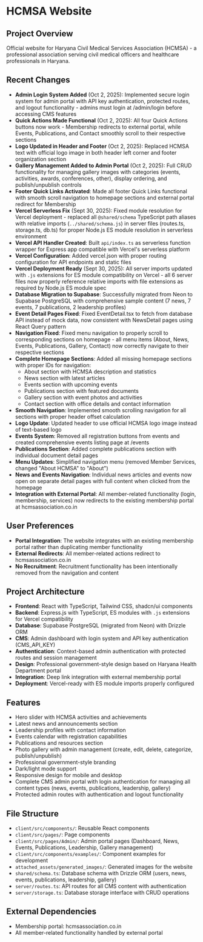 # HCMSA Website

## Project Overview
Official website for Haryana Civil Medical Services Association (HCMSA) - a professional association serving civil medical officers and healthcare professionals in Haryana.

## Recent Changes
- **Admin Login System Added** (Oct 2, 2025): Implemented secure login system for admin portal with API key authentication, protected routes, and logout functionality - admins must login at /admin/login before accessing CMS features
- **Quick Actions Made Functional** (Oct 2, 2025): All four Quick Actions buttons now work - Membership redirects to external portal, while Events, Publications, and Contact smoothly scroll to their respective sections
- **Logo Updated in Header and Footer** (Oct 2, 2025): Replaced HCMSA text with official logo image in both header left corner and footer organization section
- **Gallery Management Added to Admin Portal** (Oct 2, 2025): Full CRUD functionality for managing gallery images with categories (events, activities, awards, conferences, other), display ordering, and publish/unpublish controls
- **Footer Quick Links Activated**: Made all footer Quick Links functional with smooth scroll navigation to homepage sections and external portal redirect for Membership
- **Vercel Serverless Fix** (Sept 30, 2025): Fixed module resolution for Vercel deployment - replaced all `@shared/schema` TypeScript path aliases with relative imports (`../shared/schema.js`) in server files (routes.ts, storage.ts, db.ts) for proper Node.js ES module resolution in serverless environment
- **Vercel API Handler Created**: Built `api/index.ts` as serverless function wrapper for Express app compatible with Vercel's serverless platform
- **Vercel Configuration**: Added vercel.json with proper routing configuration for API endpoints and static files
- **Vercel Deployment Ready** (Sept 30, 2025): All server imports updated with `.js` extensions for ES module compatibility on Vercel - all 6 server files now properly reference relative imports with file extensions as required by Node.js ES module spec
- **Database Migration to Supabase**: Successfully migrated from Neon to Supabase PostgreSQL with comprehensive sample content (7 news, 7 events, 7 publications, 2 leadership profiles)
- **Event Detail Pages Fixed**: Fixed EventDetail.tsx to fetch from database API instead of mock data, now consistent with NewsDetail pages using React Query pattern
- **Navigation Fixed**: Fixed menu navigation to properly scroll to corresponding sections on homepage - all menu items (About, News, Events, Publications, Gallery, Contact) now correctly navigate to their respective sections
- **Complete Homepage Sections**: Added all missing homepage sections with proper IDs for navigation:
  - About section with HCMSA description and statistics
  - News section with latest articles
  - Events section with upcoming events
  - Publications section with featured documents
  - Gallery section with event photos and activities
  - Contact section with office details and contact information
- **Smooth Navigation**: Implemented smooth scrolling navigation for all sections with proper header offset calculation
- **Logo Update**: Updated header to use official HCMSA logo image instead of text-based logo
- **Events System**: Removed all registration buttons from events and created comprehensive events listing page at /events
- **Publications Section**: Added complete publications section with individual document detail pages
- **Menu Updates**: Simplified navigation menu (removed Member Services, changed "About HCMSA" to "About")
- **News and Events Navigation**: Individual news articles and events now open on separate detail pages with full content when clicked from the homepage
- **Integration with External Portal**: All member-related functionality (login, membership, services) now redirects to the existing membership portal at hcmsassociation.co.in

## User Preferences
- **Portal Integration**: The website integrates with an existing membership portal rather than duplicating member functionality
- **External Redirects**: All member-related actions redirect to hcmsassociation.co.in
- **No Recruitment**: Recruitment functionality has been intentionally removed from the navigation and content

## Project Architecture
- **Frontend**: React with TypeScript, Tailwind CSS, shadcn/ui components
- **Backend**: Express.js with TypeScript, ES modules with `.js` extensions for Vercel compatibility
- **Database**: Supabase PostgreSQL (migrated from Neon) with Drizzle ORM
- **CMS**: Admin dashboard with login system and API key authentication (CMS_API_KEY)
- **Authentication**: Context-based admin authentication with protected routes and session management
- **Design**: Professional government-style design based on Haryana Health Department portal
- **Integration**: Deep link integration with external membership portal
- **Deployment**: Vercel-ready with ES module imports properly configured

## Features
- Hero slider with HCMSA activities and achievements
- Latest news and announcements section
- Leadership profiles with contact information
- Events calendar with registration capabilities
- Publications and resources section
- Photo gallery with admin management (create, edit, delete, categorize, publish/unpublish)
- Professional government-style branding
- Dark/light mode support
- Responsive design for mobile and desktop
- Complete CMS admin portal with login authentication for managing all content types (news, events, publications, leadership, gallery)
- Protected admin routes with authentication and logout functionality

## File Structure
- `client/src/components/`: Reusable React components
- `client/src/pages/`: Page components
- `client/src/pages/Admin/`: Admin portal pages (Dashboard, News, Events, Publications, Leadership, Gallery management)
- `client/src/components/examples/`: Component examples for development
- `attached_assets/generated_images/`: Generated images for the website
- `shared/schema.ts`: Database schema with Drizzle ORM (users, news, events, publications, leadership, gallery)
- `server/routes.ts`: API routes for all CMS content with authentication
- `server/storage.ts`: Database storage interface with CRUD operations

## External Dependencies
- Membership portal: hcmsassociation.co.in
- All member-related functionality handled by external portal